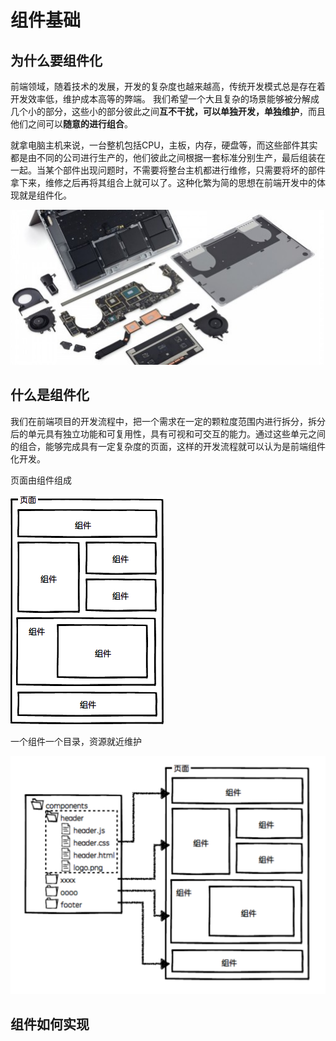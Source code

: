# 组件基础

## 为什么要组件化

前端领域，随着技术的发展，开发的复杂度也越来越高，传统开发模式总是存在着开发效率低，维护成本高等的弊端。
我们希望一个大且复杂的场景能够被分解成几个小的部分，这些小的部分彼此之间**互不干扰，可以单独开发，单独维护**，而且他们之间可以**随意的进行组合**。

就拿电脑主机来说，一台整机包括CPU，主板，内存，硬盘等，而这些部件其实都是由不同的公司进行生产的，他们彼此之间根据一套标准分别生产，最后组装在一起。当某个部件出现问题时，不需要将整台主机都进行维修，只需要将坏的部件拿下来，维修之后再将其组合上就可以了。这种化繁为简的思想在前端开发中的体现就是组件化。

![202206240859](./images/202206240859.png)

## 什么是组件化

我们在前端项目的开发流程中，把一个需求在一定的颗粒度范围内进行拆分，拆分后的单元具有独立功能和可复用性，具有可视和可交互的能力。通过这些单元之间的组合，能够完成具有一定复杂度的页面，这样的开发流程就可以认为是前端组件化开发。

页面由组件组成

![202206231803](./images/202206231803.png)

一个组件一个目录，资源就近维护

![202206231809](./images/202206231809.png)

## 组件如何实现
